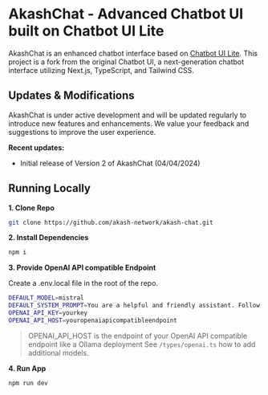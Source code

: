  # AkashChat - Advanced Chatbot UI built on Chatbot UI Lite

AkashChat is an enhanced chatbot interface based on [Chatbot UI Lite](https://github.com/mckaywrigley/chatbot-ui-lite). This project is a fork from the original Chatbot UI, a next-generation chatbot interface utilizing Next.js, TypeScript, and Tailwind CSS.

## Updates & Modifications

AkashChat is under active development and will be updated regularly to introduce new features and enhancements. We value your feedback and suggestions to improve the user experience.

**Recent updates:**

- Initial release of Version 2 of AkashChat (04/04/2024)

## Running Locally

**1. Clone Repo**

```bash
git clone https://github.com/akash-network/akash-chat.git
```

**2. Install Dependencies**

```bash
npm i
```

**3. Provide OpenAI API compatible Endpoint**

Create a .env.local file in the root of the repo.

```bash
DEFAULT_MODEL=mistral
DEFAULT_SYSTEM_PROMPT=You are a helpful and friendly assistant. Follow the user's instructions carefully. Don't use emojis or slang. Provide accurate and helpful information.
OPENAI_API_KEY=yourkey
OPENAI_API_HOST=youropenaiapicompatibleendpoint
```

> OPENAI_API_HOST is the endpoint of your OpenAI API compatible endpoint like a Ollama deployment
> See `/types/openai.ts` how to add additional models.

**4. Run App**

```bash
npm run dev
```